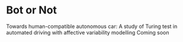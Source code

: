 # Bot or Not
Towards human-compatible autonomous car: A study of Turing test in automated driving with affective variability modelling
Coming soon
